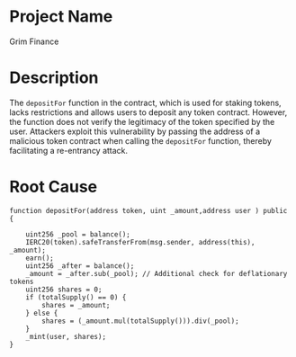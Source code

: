 # Project Name
Grim Finance

# Description
The `depositFor` function in the contract, which is used for staking tokens, lacks restrictions and allows users to deposit any token contract. However, the function does not verify the legitimacy of the token specified by the user. Attackers exploit this vulnerability by passing the address of a malicious token contract when calling the `depositFor` function, thereby facilitating a re-entrancy attack.

# Root Cause
```solidity
function depositFor(address token, uint _amount,address user ) public {

    uint256 _pool = balance();
    IERC20(token).safeTransferFrom(msg.sender, address(this), _amount);
    earn();
    uint256 _after = balance();
    _amount = _after.sub(_pool); // Additional check for deflationary tokens
    uint256 shares = 0;
    if (totalSupply() == 0) {
        shares = _amount;
    } else {
        shares = (_amount.mul(totalSupply())).div(_pool);
    }
    _mint(user, shares);
}